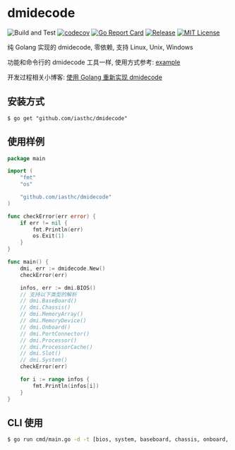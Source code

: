 # dmidecode

![Build and Test](https://github.com/iasthc/dmidecode/workflows/Build%20and%20Test/badge.svg)
[![codecov](https://codecov.io/gh/iasthc/dmidecode/branch/master/graph/badge.svg)](https://codecov.io/gh/iasthc/dmidecode)
[![Go Report Card](https://goreportcard.com/badge/github.com/iasthc/dmidecode)](https://goreportcard.com/report/github.com/iasthc/dmidecode)
[![Release](https://img.shields.io/github/release/iasthc/dmidecode.svg?style=flat-square)](https://github.com/iasthc/dmidecode/releases)
[![MIT License](https://img.shields.io/github/license/iasthc/dmidecode.svg)](https://github.com/iasthc/dmidecode/blob/master/LICENSE)

纯 Golang 实现的 dmidecode, 零依赖, 支持 Linux, Unix, Windows

功能和命令行的 dmidecode 工具一样, 使用方式参考: [example](./example/main.go)

开发过程相关小博客: [使用 Golang 重新实现 dmidecode](https://www.jianshu.com/p/2e7ce2946b6b)

## 安装方式

```
$ go get "github.com/iasthc/dmidecode"
```

## 使用样例

```go
package main

import (
	"fmt"
	"os"

	"github.com/iasthc/dmidecode"
)

func checkError(err error) {
	if err != nil {
		fmt.Println(err)
		os.Exit(1)
	}
}

func main() {
	dmi, err := dmidecode.New()
	checkError(err)

	infos, err := dmi.BIOS()
	// 支持以下类型的解析
	// dmi.BaseBoard()
	// dmi.Chassis()
	// dmi.MemoryArray()
	// dmi.MemoryDevice()
	// dmi.Onboard()
	// dmi.PortConnector()
	// dmi.Processor()
	// dmi.ProcessorCache()
	// dmi.Slot()
	// dmi.System()
	checkError(err)

	for i := range infos {
		fmt.Println(infos[i])
	}
}
```

## CLI 使用

```sh
$ go run cmd/main.go -d -t [bios, system, baseboard, chassis, onboard, port, processor, memory, slot]
```
